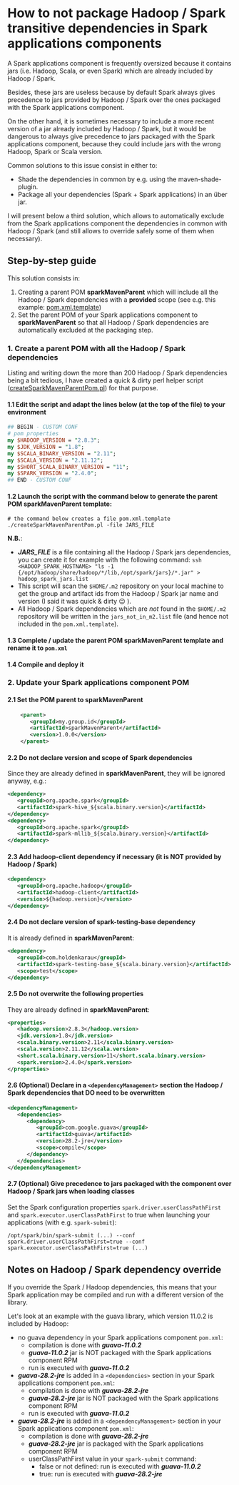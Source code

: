 # How to not package Hadoop / Spark transitive dependencies in Spark applications components

A Spark applications component is frequently oversized because it contains jars (i.e. Hadoop, Scala, or even Spark) which are already included by Hadoop / Spark.

Besides, these jars are useless because by default Spark always gives precedence to jars provided by Hadoop / Spark over the ones packaged with the Spark applications component.

On the other hand, it is sometimes necessary to include a more recent version of a jar already included by Hadoop / Spark, but it would be dangerous to always give precedence to jars packaged with the Spark applications component, because they could include jars with the wrong Hadoop, Spark or Scala version.

Common solutions to this issue consist in either to:
- Shade the dependencies in common by e.g. using the maven-shade-plugin.
- Package all your dependencies (Spark + Spark applications) in an über jar.

I will present below a third solution, which allows to automatically exclude from the Spark applications component the dependencies in common with Hadoop / Spark (and still allows to override safely some of them when necessary).

## Step-by-step guide

This solution consists in:
1. Creating a parent POM **sparkMavenParent** which will include all the Hadoop / Spark dependencies with a **provided** scope (see e.g. this example: [pom.xml.template](https://github.com/preaudc/spark-maven-parent/blob/master/pom.xml.template))
1. Set the parent POM of your Spark applications component to **sparkMavenParent** so that all Hadoop / Spark dependencies are automatically excluded at the packaging step.

### 1. Create a parent POM with all the Hadoop / Spark dependencies
Listing and writing down the more than 200 Hadoop / Spark dependencies being a bit tedious, I have created a quick & dirty perl helper script ([createSparkMavenParentPom.pl](https://github.com/preaudc/spark-maven-parent/blob/master/src/main/scripts/createSparkMavenParentPom.pl)) for that purpose.

#### 1.1 Edit the script and adapt the lines below (at the top of the file) to your environment

```perl
## BEGIN - CUSTOM CONF
# pom properties
my $HADOOP_VERSION = "2.8.3";
my $JDK_VERSION = "1.8";
my $SCALA_BINARY_VERSION = "2.11";
my $SCALA_VERSION = "2.11.12";
my $SHORT_SCALA_BINARY_VERSION = "11";
my $SPARK_VERSION = "2.4.0";
## END - CUSTOM CONF
```

#### 1.2 Launch the script with the command below to generate the parent POM sparkMavenParent template:

```shell
# the command below creates a file pom.xml.template
./createSparkMavenParentPom.pl -file JARS_FILE
```

**N.B.**:
- _**JARS_FILE**_ is a file containing all the Hadoop / Spark jars dependencies, you can create it for example with the following command: `ssh <HADOOP_SPARK_HOSTNAME> "ls -1 {/opt/hadoop/share/hadoop/*/lib,/opt/spark/jars}/*.jar" > hadoop_spark_jars.list`
- This script will scan the `$HOME/.m2` repository on your local machine to get the group and artifact ids from the Hadoop / Spark jar name and version (I said it was quick & dirty :wink: ).
- All Hadoop / Spark dependencies which are _not_ found in the `$HOME/.m2` repository will be written in the `jars_not_in_m2.list` file (and hence not included in the `pom.xml.template`).

#### 1.3 Complete / update the parent POM sparkMavenParent template and rename it to `pom.xml`

#### 1.4 Compile and deploy it

### 2. Update your Spark applications component POM

#### 2.1 Set the POM parent to sparkMavenParent

```xml
    <parent>
       <groupId>my.group.id</groupId>
       <artifactId>sparkMavenParent</artifactId>
       <version>1.0.0</version>
    </parent>
```

#### 2.2 Do not declare version and scope of Spark dependencies
Since they are already defined in **sparkMavenParent**, they will be ignored anyway, e.g.:

```xml
<dependency>
   <groupId>org.apache.spark</groupId>
   <artifactId>spark-hive_${scala.binary.version}</artifactId>
</dependency>
<dependency>
   <groupId>org.apache.spark</groupId>
   <artifactId>spark-mllib_${scala.binary.version}</artifactId>
</dependency>
```

#### 2.3 Add hadoop-client dependency if necessary (it is NOT provided by Hadoop / Spark)

```xml
<dependency>
   <groupId>org.apache.hadoop</groupId>
   <artifactId>hadoop-client</artifactId>
   <version>${hadoop.version}</version>
</dependency>
```

#### 2.4 Do not declare version of spark-testing-base dependency
It is already defined in **sparkMavenParent**:

```xml
<dependency>
   <groupId>com.holdenkarau</groupId>
   <artifactId>spark-testing-base_${scala.binary.version}</artifactId>
   <scope>test</scope>
</dependency>
```

#### 2.5 Do not overwrite the following properties
They are already defined in **sparkMavenParent**:

```xml
<properties>
   <hadoop.version>2.8.3</hadoop.version>
   <jdk.version>1.8</jdk.version>
   <scala.binary.version>2.11</scala.binary.version>
   <scala.version>2.11.12</scala.version>
   <short.scala.binary.version>11</short.scala.binary.version>
   <spark.version>2.4.0</spark.version>
</properties>
```

#### 2.6 (Optional) Declare in a `<dependencyManagement>` section the Hadoop / Spark dependencies that DO need to be overwritten

```xml
<dependencyManagement>
   <dependencies>
      <dependency>
         <groupId>com.google.guava</groupId>
         <artifactId>guava</artifactId>
         <version>28.2-jre</version>
         <scope>compile</scope>
      </dependency>
   </dependencies>
</dependencyManagement>
```

#### 2.7 (Optional) Give precedence to jars packaged with the component over Hadoop / Spark jars when loading classes
Set the Spark configuration properties `spark.driver.userClassPathFirst` and `spark.executor.userClassPathFirst` to true when launching your applications (with e.g. `spark-submit`):
```shell
/opt/spark/bin/spark-submit (...) --conf spark.driver.userClassPathFirst=true --conf spark.executor.userClassPathFirst=true (...)
```

## Notes on Hadoop / Spark dependency override
If  you override the Spark / Hadoop dependencies, this means that your Spark application may be compiled and run with a different version of the library.

Let's look at an example with the guava library, which version 11.0.2 is included by Hadoop:
- no guava dependency in your Spark applications component `pom.xml`:
  - compilation is done with _**guava-11.0.2**_
  - _**guava-11.0.2**_ jar is NOT packaged with the Spark applications component RPM
  - run is executed with _**guava-11.0.2**_
- _**guava-28.2-jre**_ is added in a  `<dependencies>` section in your Spark applications component `pom.xml`:
  - compilation is done with _**guava-28.2-jre**_
  - _**guava-28.2-jre**_ jar is NOT packaged with the Spark applications component RPM
  - run is executed with _**guava-11.0.2**_
- _**guava-28.2-jre**_ is added in a `<dependencyManagement>` section in your Spark applications component `pom.xml`:
  - compilation is done with _**guava-28.2-jre**_
  - _**guava-28.2-jre**_ jar is packaged with the Spark applications component RPM
  - userClassPathFirst value in your `spark-submit` command:
    - false or not defined: run is executed with _**guava-11.0.2**_
    - true: run is executed with _**guava-28.2-jre**_
